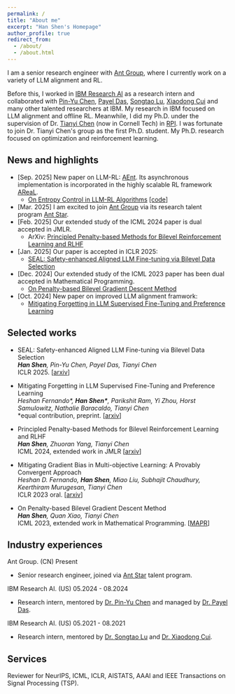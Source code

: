 ```yaml
---
permalink: /
title: "About me"
excerpt: "Han Shen's Homepage"
author_profile: true
redirect_from: 
  - /about/
  - /about.html
---
```




I am a senior research engineer with [Ant Group](https://www.antgroup.com/en), where I currently work on a variety of LLM alignment and RL.

Before this, I worked in [IBM Research AI](https://research.ibm.com/artificial-intelligence) as a research intern and collaborated with [Pin-Yu Chen](https://sites.google.com/site/pinyuchenpage/), [Payel Das](https://scholar.google.com/citations?user=1vs31MgAAAAJ&hl=en), [Songtao Lu](https://sites.google.com/site/lusongtaoee), [Xiaodong Cui](https://research.ibm.com/people/xiaodong-cui) and many other talented researchers at IBM. My research in IBM focused on LLM alignment and offline RL. Meanwhile, I did my Ph.D. under the supervision of Dr. [Tianyi Chen](https://chentianyi1991.github.io/) (now in Cornell Tech) in [RPI](https://www.rpi.edu/). I was fortunate to join Dr. Tianyi Chen's group as the first Ph.D. student. My Ph.D. research focused on optimization and reinforcement learning.



## News and highlights
* [Sep. 2025] New paper on LLM-RL: [AEnt](https://arxiv.org/abs/2509.03493). Its asynchronous implementation is incorporated in the highly scalable RL framework [AReaL](https://github.com/inclusionAI/AReaL).
  * [On Entropy Control in LLM-RL Algorithms](https://arxiv.org/abs/2509.03493) [[code]](https://github.com/antgroup/AEnt)
* [Mar. 2025] I am excited to join [Ant Group](https://www.antgroup.com/en) via its research talent program [Ant Star](https://talent.antgroup.com/ant-star).
* [Feb. 2025] Our extended study of the ICML 2024 paper is dual accepted in JMLR.
  * ArXiv: [Principled Penalty-based Methods for Bilevel Reinforcement Learning and RLHF](https://arxiv.org/abs/2410.07471)
* [Jan. 2025] Our paper is accepted in ICLR 2025:
  * [SEAL: Safety-enhanced Aligned LLM Fine-tuning via Bilevel Data Selection](https://arxiv.org/abs/2410.07471)
* [Dec. 2024] Our extended study of the ICML 2023 paper has been dual accepted in Mathematical Programming.
  * [On Penalty-based Bilevel Gradient Descent Method](https://arxiv.org/abs/2302.05185) 
* [Oct. 2024] New paper on improved LLM alignment framwork:
  * [Mitigating Forgetting in LLM Supervised Fine-Tuning and Preference Learning](https://arxiv.org/abs/2410.15483)


## Selected works
  
* SEAL: Safety-enhanced Aligned LLM Fine-tuning via Bilevel Data Selection\
  *<b>Han Shen</b>, Pin-Yu Chen, Payel Das, Tianyi Chen*\
  ICLR 2025. [[arxiv](https://arxiv.org/abs/2410.07471)]

* Mitigating Forgetting in LLM Supervised Fine-Tuning and Preference Learning\
  *Heshan Fernando\*, <b>Han Shen\*</b>, Parikshit Ram, Yi Zhou, Horst Samulowitz, Nathalie Baracaldo, Tianyi Chen*\
  \*equal contribution, preprint. [[arxiv](https://arxiv.org/abs/2410.15483)]
  
* Principled Penalty-based Methods for Bilevel Reinforcement Learning and RLHF\
  *<b>Han Shen</b>, Zhuoran Yang, Tianyi Chen*\
  ICML 2024, extended work in JMLR [[arxiv](https://arxiv.org/abs/2402.06886)]

* Mitigating Gradient Bias in Multi-objective Learning: A Provably Convergent Approach\
  *Heshan D. Fernando, <b>Han Shen</b>, Miao Liu, Subhajit Chaudhury, Keerthiram Murugesan, Tianyi Chen*\
  ICLR 2023 oral. [[arxiv](https://arxiv.org/abs/2210.12624)]
  
* On Penalty-based Bilevel Gradient Descent Method\
  *<b>Han Shen</b>, Quan Xiao, Tianyi Chen*\
  ICML 2023, extended work in Mathematical Programming. [[MAPR](https://link.springer.com/article/10.1007/s10107-025-02194-4)]



## Industry experiences

Ant Group. (CN) Present

* Senior research engineer, joined via [Ant Star](https://talent.antgroup.com/ant-star) talent program.

IBM Research AI. (US) 05.2024 - 08.2024

* Research intern, mentored by [Dr. Pin-Yu Chen](https://sites.google.com/site/pinyuchenpage/) and managed by [Dr. Payel Das](https://scholar.google.com/citations?user=1vs31MgAAAAJ&hl=en).

IBM Research AI. (US) 05.2021 - 08.2021

* Research intern, mentored by [Dr. Songtao Lu](https://sites.google.com/site/lusongtaoee) and [Dr. Xiaodong Cui](https://research.ibm.com/people/xiaodong-cui).


## Services
Reviewer for NeurIPS, ICML, ICLR, AISTATS, AAAI and IEEE Transactions on Signal Processing (TSP).
